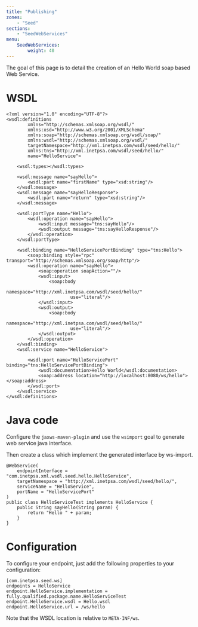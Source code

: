 ```yaml
---
title: "Publishing"
zones:
    - "Seed"
sections:
    - "SeedWebServices"
menu:
    SeedWebServices:
        weight: 40
---
```


The goal of this page is to detail the creation of an Hello World soap based Web Service.

# WSDL

```
<?xml version="1.0" encoding="UTF-8"?>
<wsdl:definitions
        xmlns="http://schemas.xmlsoap.org/wsdl/"
        xmlns:xsd="http://www.w3.org/2001/XMLSchema"
        xmlns:soap="http://schemas.xmlsoap.org/wsdl/soap/"
        xmlns:wsdl="http://schemas.xmlsoap.org/wsdl/"
        targetNamespace="http://xml.inetpsa.com/wsdl/seed/hello/"
        xmlns:tns="http://xml.inetpsa.com/wsdl/seed/hello/"
        name="HelloService">

    <wsdl:types></wsdl:types>

    <wsdl:message name="sayHello">
        <wsdl:part name="firstName" type="xsd:string"/>
    </wsdl:message>
    <wsdl:message name="sayHelloResponse">
        <wsdl:part name="return" type="xsd:string"/>
    </wsdl:message>

    <wsdl:portType name="Hello">
        <wsdl:operation name="sayHello">
            <wsdl:input message="tns:sayHello"/>
            <wsdl:output message="tns:sayHelloResponse"/>
        </wsdl:operation>
    </wsdl:portType>

    <wsdl:binding name="HelloServicePortBinding" type="tns:Hello">
        <soap:binding style="rpc"   transport="http://schemas.xmlsoap.org/soap/http"/>
        <wsdl:operation name="sayHello">
            <soap:operation soapAction=""/>
            <wsdl:input>
                <soap:body
                        namespace="http://xml.inetpsa.com/wsdl/seed/hello/"
                        use="literal"/>
            </wsdl:input>
            <wsdl:output>
                <soap:body
                        namespace="http://xml.inetpsa.com/wsdl/seed/hello/"
                        use="literal"/>
            </wsdl:output>
        </wsdl:operation>
    </wsdl:binding>
    <wsdl:service name="HelloService">

        <wsdl:port name="HelloServicePort" binding="tns:HelloServicePortBinding">
            <wsdl:documentation>Hello World</wsdl:documentation>
            <soap:address location="http://localhost:8080/ws/hello"></soap:address>
        </wsdl:port>
    </wsdl:service>
</wsdl:definitions>
```

# Java code

Configure the `jaxws-maven-plugin` and use the `wsimport` goal to generate web service java interface.

Then create a class which implement the generated interface by ws-import.

```
@WebService(
    endpointInterface = "com.inetpsa.xml.wsdl.seed.hello.HelloService",
    targetNamespace = "http://xml.inetpsa.com/wsdl/seed/hello/",
    serviceName = "HelloService",
    portName = "HelloServicePort"
)
public class HelloServiceTest implements HelloService {
    public String sayHello(String param) {
        return "Hello " + param;
    }
}
```

# Configuration

To configure your endpoint, just add the following properties to your configuration:

    [com.inetpsa.seed.ws]
    endpoints = HelloService
    endpoint.HelloService.implementation = fully.qualified.package.name.HelloServiceTest
    endpoint.HelloService.wsdl = Hello.wsdl
    endpoint.HelloService.url = /ws/hello

Note that the WSDL location is relative to `META-INF/ws`.
